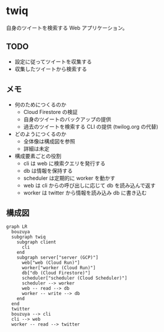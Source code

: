 # twiq

自身のツイートを検索する Web アプリケーション。

## TODO

- 設定に従ってツイートを収集する
- 収集したツイートから検索する

## メモ

- 何のためにつくるのか
  - Cloud Firestore の検証
  - 自身のツイートのバックアップの提供
  - 過去のツイートを検索する CLI の提供
    (twilog.org の代替)
- どのようにつくるのか
  - 全体像は構成図を参照
  - 詳細は未定
- 構成要素ごとの役割
  - cli は web に検索クエリを発行する
  - db は情報を保持する
  - scheduler は定期的に worker を動かす
  - web は cli からの呼び出しに応じて db を読み込んで返す
  - worker は twitter から情報を読み込み db に書き込む

## 構成図

```mermaid
graph LR
  bouzuya
  subgraph twiq
    subgraph client
      cli
    end
    subgraph server["server (GCP)"]
      web["web (Cloud Run)"]
      worker["worker (Cloud Run)"]
      db["db (Cloud Firestore)"]
      scheduler["scheduler (Cloud Scheduler)"]
      scheduler --> worker
      web -- read --> db
      worker -- write --> db
    end
  end
  twitter
  bouzuya --> cli
  cli --> web
  worker -- read --> twitter
```
